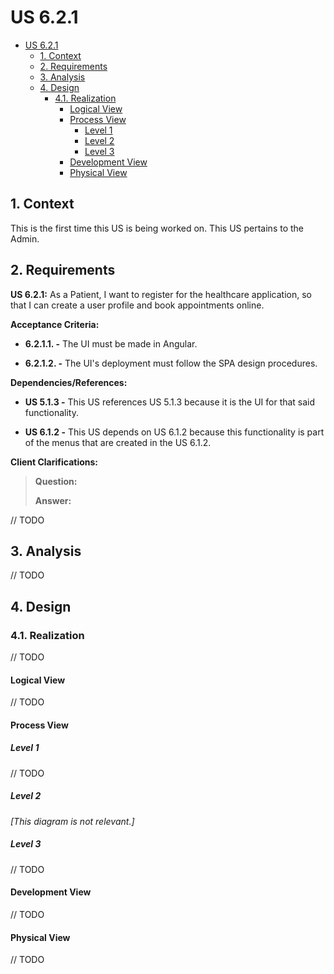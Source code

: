 # US 6.2.1

<!-- TOC -->
- [US 6.2.1](#us-621)
  - [1. Context](#1-context)
  - [2. Requirements](#2-requirements)
  - [3. Analysis](#3-analysis)
  - [4. Design](#4-design)
    - [4.1. Realization](#41-realization)
      - [Logical View](#logical-view)
      - [Process View](#process-view)
        - [Level 1](#level-1)
        - [Level 2](#level-2)
        - [Level 3](#level-3)
      - [Development View](#development-view)
      - [Physical View](#physical-view)
<!-- TOC -->

## 1. Context

This is the first time this US is being worked on.
This US pertains to the Admin.

## 2. Requirements

**US 6.2.1:** As a Patient, I want to register for the healthcare application, so that I can create a user profile and book appointments online.

**Acceptance Criteria:**

- **6.2.1.1. -** The UI must be made in Angular. 

- **6.2.1.2. -** The UI's deployment must follow the SPA design procedures.

**Dependencies/References:**

- **US 5.1.3 -** This US references US 5.1.3 because it is the UI for that said functionality.

- **US 6.1.2 -** This US depends on US 6.1.2 because this functionality is part of the menus that are created in the US 6.1.2.

**Client Clarifications:**

> **Question:** 
>
> **Answer:** 

// TODO

## 3. Analysis

// TODO

## 4. Design

### 4.1. Realization

// TODO

#### Logical View

// TODO

#### Process View

##### Level 1

// TODO

##### Level 2

_[This diagram is not relevant.]_

##### Level 3

// TODO

#### Development View

// TODO

#### Physical View

// TODO


